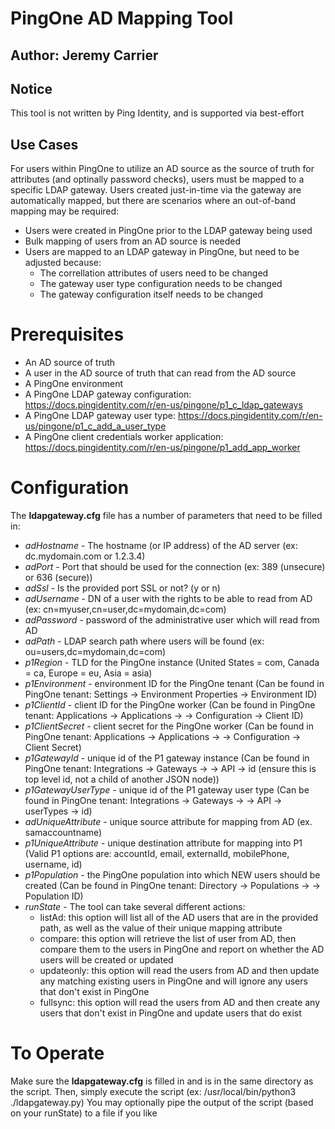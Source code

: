 # PingOne AD Mapping Tool
## Author: Jeremy Carrier

## Notice
This tool is not written by Ping Identity, and is supported via best-effort

## Use Cases
For users within PingOne to utilize an AD source as the source of truth for attributes (and optinally password checks),
users must be mapped to a specific LDAP gateway.  Users created just-in-time via the gateway are automatically mapped, but
there are scenarios where an out-of-band mapping may be required:
- Users were created in PingOne prior to the LDAP gateway being used
- Bulk mapping of users from an AD source is needed
- Users are mapped to an LDAP gateway in PingOne, but need to be adjusted because:
    * The correllation attributes of users need to be changed
    * The gateway user type configuration needs to be changed
    * The gateway configuration itself needs to be changed

# Prerequisites
- An AD source of truth
- A user in the AD source of truth that can read from the AD source
- A PingOne environment
- A PingOne LDAP gateway configuration: https://docs.pingidentity.com/r/en-us/pingone/p1_c_ldap_gateways
- A PingOne LDAP gateway user type: https://docs.pingidentity.com/r/en-us/pingone/p1_c_add_a_user_type
- A PingOne client credentials worker application: https://docs.pingidentity.com/r/en-us/pingone/p1_add_app_worker

# Configuration
The **ldapgateway.cfg** file has a number of parameters that need to be filled in:
- *adHostname* - The hostname (or IP address) of the AD server (ex: dc.mydomain.com or 1.2.3.4)
- *adPort* - Port that should be used for the connection (ex: 389 (unsecure) or 636 (secure))
- *adSsl* - Is the provided port SSL or not? (y or n)
- *adUsername* - DN of a user with the rights to be able to read from AD (ex: cn=myuser,cn=user,dc=mydomain,dc=com)
- *adPassword* - password of the administrative user which will read from AD
- *adPath* - LDAP search path where users will be found (ex: ou=users,dc=mydomain,dc=com)
- *p1Region* - TLD for the PingOne instance (United States = com, Canada = ca, Europe = eu, Asia = asia)
- *p1Environment* - environment ID for the PingOne tenant (Can be found in PingOne tenant: Settings -> Environment Properties -> Environment ID)
- *p1ClientId* - client ID for the PingOne worker (Can be found in PingOne tenant: Applications -> Applications -> <Your worker app> -> Configuration -> Client ID)
- *p1ClientSecret* - client secret for the PingOne worker (Can be found in PingOne tenant: Applications -> Applications -> <Your worker app> -> Configuration -> Client Secret)
- *p1GatewayId* - unique id of the P1 gateway instance (Can be found in PingOne tenant: Integrations -> Gateways -> <Your gateway> -> API -> id (ensure this is top level id, not a child of another JSON node))
- *p1GatewayUserType* - unique id of the P1 gateway user type (Can be found in PingOne tenant: Integrations -> Gateways -> <Your gateway> -> API -> userTypes -> id)
- *adUniqueAttribute* - unique source attribute for mapping from AD (ex. samaccountname)
- *p1UniqueAttribute* - unique destination attribute for mapping into P1 (Valid P1 options are: accountId, email, externalId, mobilePhone, username, id)
- *p1Population* - the PingOne population into which NEW users should be created (Can be found in PingOne tenant: Directory -> Populations -> <Your population> -> Population ID)
- *runState* - The tool can take several different actions:
   - listAd: this option will list all of the AD users that are in the provided path, as well as the value of their unique mapping attribute
   - compare: this option will retrieve the list of user from AD, then compare them to the users in PingOne and report on whether the AD users will be created or updated
   - updateonly: this option will read the users from AD and then update any matching existing users in PingOne and will ignore any users that don't exist in PingOne
   - fullsync: this option will read the users from AD and then create any users that don't exist in PingOne and update users that do exist

# To Operate
Make sure the **ldapgateway.cfg** is filled in and is in the same directory as the script.  Then, simply execute the script (ex: /usr/local/bin/python3 ./ldapgateway.py)
You may optionally pipe the output of the script (based on your runState) to a file if you like
